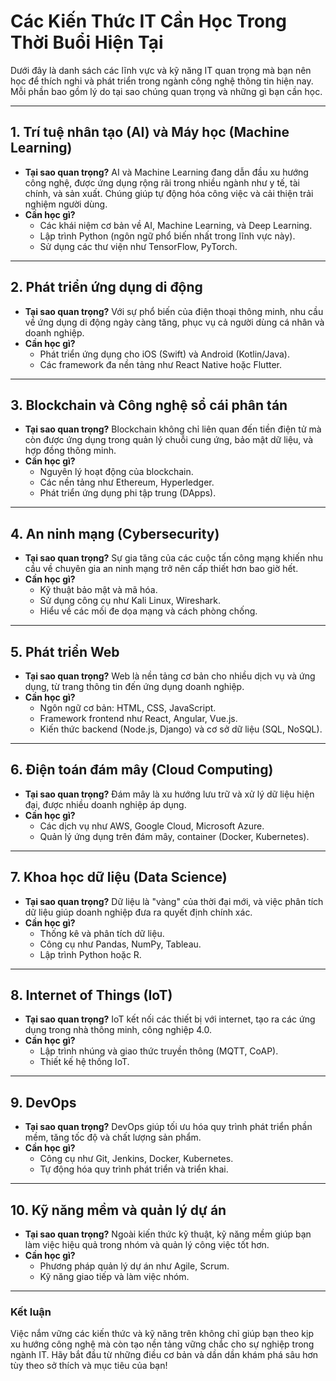 # Các Kiến Thức IT Cần Học Trong Thời Buổi Hiện Tại

Dưới đây là danh sách các lĩnh vực và kỹ năng IT quan trọng mà bạn nên học để thích nghi và phát triển trong ngành công nghệ thông tin hiện nay. Mỗi phần bao gồm lý do tại sao chúng quan trọng và những gì bạn cần học.

---

## 1. Trí tuệ nhân tạo (AI) và Máy học (Machine Learning)
- **Tại sao quan trọng?** AI và Machine Learning đang dẫn đầu xu hướng công nghệ, được ứng dụng rộng rãi trong nhiều ngành như y tế, tài chính, và sản xuất. Chúng giúp tự động hóa công việc và cải thiện trải nghiệm người dùng.
- **Cần học gì?**
  - Các khái niệm cơ bản về AI, Machine Learning, và Deep Learning.
  - Lập trình Python (ngôn ngữ phổ biến nhất trong lĩnh vực này).
  - Sử dụng các thư viện như TensorFlow, PyTorch.

---

## 2. Phát triển ứng dụng di động
- **Tại sao quan trọng?** Với sự phổ biến của điện thoại thông minh, nhu cầu về ứng dụng di động ngày càng tăng, phục vụ cả người dùng cá nhân và doanh nghiệp.
- **Cần học gì?**
  - Phát triển ứng dụng cho iOS (Swift) và Android (Kotlin/Java).
  - Các framework đa nền tảng như React Native hoặc Flutter.

---

## 3. Blockchain và Công nghệ sổ cái phân tán
- **Tại sao quan trọng?** Blockchain không chỉ liên quan đến tiền điện tử mà còn được ứng dụng trong quản lý chuỗi cung ứng, bảo mật dữ liệu, và hợp đồng thông minh.
- **Cần học gì?**
  - Nguyên lý hoạt động của blockchain.
  - Các nền tảng như Ethereum, Hyperledger.
  - Phát triển ứng dụng phi tập trung (DApps).

---

## 4. An ninh mạng (Cybersecurity)
- **Tại sao quan trọng?** Sự gia tăng của các cuộc tấn công mạng khiến nhu cầu về chuyên gia an ninh mạng trở nên cấp thiết hơn bao giờ hết.
- **Cần học gì?**
  - Kỹ thuật bảo mật và mã hóa.
  - Sử dụng công cụ như Kali Linux, Wireshark.
  - Hiểu về các mối đe dọa mạng và cách phòng chống.

---

## 5. Phát triển Web
- **Tại sao quan trọng?** Web là nền tảng cơ bản cho nhiều dịch vụ và ứng dụng, từ trang thông tin đến ứng dụng doanh nghiệp.
- **Cần học gì?**
  - Ngôn ngữ cơ bản: HTML, CSS, JavaScript.
  - Framework frontend như React, Angular, Vue.js.
  - Kiến thức backend (Node.js, Django) và cơ sở dữ liệu (SQL, NoSQL).

---

## 6. Điện toán đám mây (Cloud Computing)
- **Tại sao quan trọng?** Đám mây là xu hướng lưu trữ và xử lý dữ liệu hiện đại, được nhiều doanh nghiệp áp dụng.
- **Cần học gì?**
  - Các dịch vụ như AWS, Google Cloud, Microsoft Azure.
  - Quản lý ứng dụng trên đám mây, container (Docker, Kubernetes).

---

## 7. Khoa học dữ liệu (Data Science)
- **Tại sao quan trọng?** Dữ liệu là "vàng" của thời đại mới, và việc phân tích dữ liệu giúp doanh nghiệp đưa ra quyết định chính xác.
- **Cần học gì?**
  - Thống kê và phân tích dữ liệu.
  - Công cụ như Pandas, NumPy, Tableau.
  - Lập trình Python hoặc R.

---

## 8. Internet of Things (IoT)
- **Tại sao quan trọng?** IoT kết nối các thiết bị với internet, tạo ra các ứng dụng trong nhà thông minh, công nghiệp 4.0.
- **Cần học gì?**
  - Lập trình nhúng và giao thức truyền thông (MQTT, CoAP).
  - Thiết kế hệ thống IoT.

---

## 9. DevOps
- **Tại sao quan trọng?** DevOps giúp tối ưu hóa quy trình phát triển phần mềm, tăng tốc độ và chất lượng sản phẩm.
- **Cần học gì?**
  - Công cụ như Git, Jenkins, Docker, Kubernetes.
  - Tự động hóa quy trình phát triển và triển khai.

---

## 10. Kỹ năng mềm và quản lý dự án
- **Tại sao quan trọng?** Ngoài kiến thức kỹ thuật, kỹ năng mềm giúp bạn làm việc hiệu quả trong nhóm và quản lý công việc tốt hơn.
- **Cần học gì?**
  - Phương pháp quản lý dự án như Agile, Scrum.
  - Kỹ năng giao tiếp và làm việc nhóm.

---

### Kết luận
Việc nắm vững các kiến thức và kỹ năng trên không chỉ giúp bạn theo kịp xu hướng công nghệ mà còn tạo nền tảng vững chắc cho sự nghiệp trong ngành IT. Hãy bắt đầu từ những điều cơ bản và dần dần khám phá sâu hơn tùy theo sở thích và mục tiêu của bạn!

